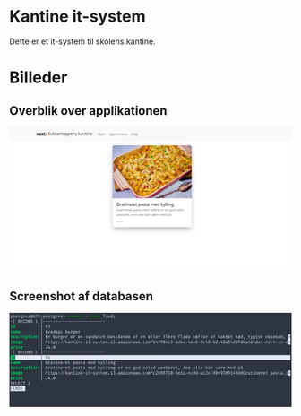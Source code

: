 # Kantine it-system
Dette er et it-system til skolens kantine.

# Billeder
## Overblik over applikationen
![applikation](./screenshots/overview.png)



## Screenshot af databasen 
![database](./screenshots/overview_database.png)
